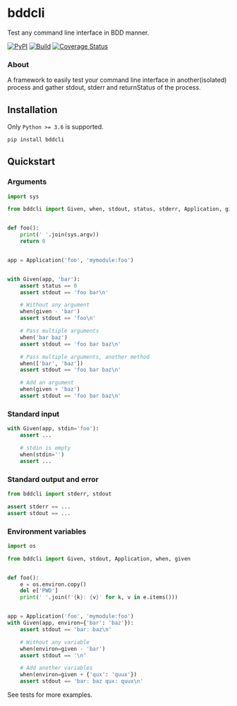 # bddcli
Test any command line interface in BDD manner.

[![PyPI](http://img.shields.io/pypi/v/bddcli.svg)](https://pypi.python.org/pypi/bddcli)
[![Build](https://github.com/pylover/bddcli/workflows/Build/badge.svg?branch=master)](https://github.com/pylover/bddcli/actions)
[![Coverage Status](https://coveralls.io/repos/github/pylover/bddcli/badge.svg?branch=master)](https://coveralls.io/github/pylover/bddcli?branch=master)

### About

A framework to easily test your command line interface in another(isolated) 
process and gather stdout, stderr and returnStatus of the process.

## Installation

Only `Python >= 3.6` is supported.

```bash
pip install bddcli
```

## Quickstart

### Arguments

```python
import sys

from bddcli import Given, when, stdout, status, stderr, Application, given


def foo():
    print(' '.join(sys.argv))
    return 0


app = Application('foo', 'mymodule:foo')


with Given(app, 'bar'):
    assert status == 0
    assert stdout == 'foo bar\n'

    # Without any argument
    when(given - 'bar')
    assert stdout == 'foo\n'

    # Pass multiple arguments
    when('bar baz')
    assert stdout == 'foo bar baz\n'

    # Pass multiple arguments, another method
    when(['bar', 'baz'])
    assert stdout == 'foo bar baz\n'

    # Add an argument
    when(given + 'baz')
    assert stdout == 'foo bar baz\n'

```


### Standard input

```python
with Given(app, stdin='foo'):
    assert ...

    # stdin is empty
    when(stdin='')
    assert ...

```


### Standard output and error

```python
from bddcli import stderr, stdout

assert stderr == ... 
assert stdout == ... 
```

### Environment variables

```python
import os

from bddcli import Given, stdout, Application, when, given


def foo():
    e = os.environ.copy()
    del e['PWD']
    print(' '.join(f'{k}: {v}' for k, v in e.items()))


app = Application('foo', 'mymodule:foo')
with Given(app, environ={'bar': 'baz'}):
    assert stdout == 'bar: baz\n'

    # Without any variable
    when(environ=given - 'bar')
    assert stdout == '\n'

    # Add another variables
    when(environ=given + {'qux': 'quux'})
    assert stdout == 'bar: baz qux: quux\n'
```


See tests for more examples.

